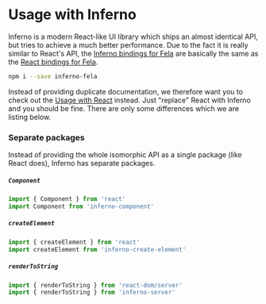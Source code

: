 # Usage with Inferno

Inferno is a modern React-like UI library which ships an almost identical API, but tries to achieve a much better performance.
Due to the fact it is really similar to React's API, the [Inferno bindings for Fela](https://github.com/rofrischmann/inferno-fela) are basically the same as the [React bindings for Fela](https://github.com/rofrischmann/react-fela).

```sh
npm i --save inferno-fela
```

Instead of providing duplicate documentation, we therefore want you to check out the [Usage with React](UsageWithReact.md) instead. Just "replace" React with Inferno and you should be fine. There are only some differences which we are listing below.

### Separate packages

Instead of providing the whole isomorphic API as a single package (like React does), Inferno has separate packages.

##### `Component`
```javascript
import { Component } from 'react'
import Component from 'inferno-component'
```

##### `createElement`
```javascript
import { createElement } from 'react'
import createElement from 'inferno-create-element'
```

##### `renderToString`
```javascript
import { renderToString } from 'react-dom/server'
import { renderToString } from 'inferno-server'
```
